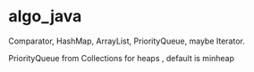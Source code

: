 # algo_java

Comparator, HashMap, ArrayList, PriorityQueue, maybe Iterator.


PriorityQueue from Collections for heaps , default is minheap
